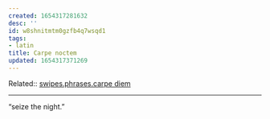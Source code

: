 ```yaml
---
created: 1654317281632
desc: ''
id: w8shnitmtm0gzfb4q7wsqd1
tags:
- latin
title: Carpe noctem
updated: 1654317371269
---
```

   
Related::  [swipes.phrases.carpe diem](/not_created.md)   
   
   
---   
   
“seize the night.”